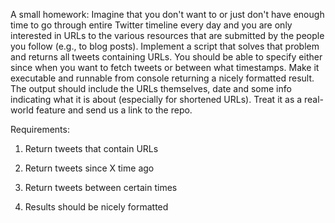 A small homework: Imagine that you don't want to or just don't have enough time
to go through entire Twitter timeline every day and you are only interested in
URLs to the various resources that are submitted by the people you follow
(e.g., to blog posts). Implement a script that solves that problem and returns
all tweets containing URLs. You should be able to specify either since when you
want to fetch tweets or between what timestamps. Make it executable and
runnable from console returning a nicely formatted result. The output should
include the URLs themselves, date and some info indicating what it is about
(especially for shortened URLs). Treat it as a real-world feature and send us
a link to the repo.


Requirements:

1. Return tweets that contain URLs

2. Return tweets since X time ago

3. Return tweets between certain times

4. Results should be nicely formatted

